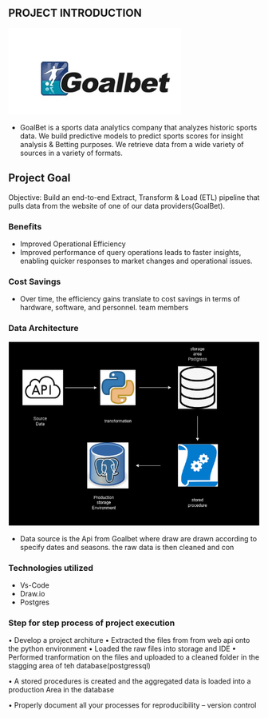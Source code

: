 ## PROJECT INTRODUCTION
![CHEESE!](https://github.com/gregtsado/Goalbet/blob/main/diagrams/pic.jpg)
- GoalBet is a sports data analytics company that analyzes historic sports
data. We build predictive models to predict sports scores for insight
analysis & Betting purposes. We retrieve data from a wide variety of
sources in a variety of formats.

## Project Goal

Objective: Build an end-to-end Extract, Transform & Load (ETL) pipeline that
pulls data from the website of one of our data providers(GoalBet).

### Benefits
- Improved Operational Efficiency
- Improved performance of query operations leads to faster insights, enabling quicker responses to market changes and operational issues.
### Cost Savings
- Over time, the efficiency gains translate to cost savings in terms of hardware, software, and personnel.
team members

### Data Architecture
![CHEESE!](https://github.com/gregtsado/Goalbet/blob/main/diagrams/archi_goalbet.drawio.png)
- Data source is the Api from Goalbet where draw are drawn according to specify dates and seasons. 
the raw data is then cleaned and con


### Technologies utilized
- Vs-Code
- Draw.io
- Postgres


### Step for step process of project execution

• Develop a project architure
• Extracted the files from from web api onto the python environment
• Loaded the raw files into storage and IDE
• Performed tranformation on the files and uploaded to a cleaned folder in the stagging area of teh database(postgressql)

• A stored procedures is created and the aggregated data is loaded into a production Area in the database

• Properly document all your processes for reproducibility – version control